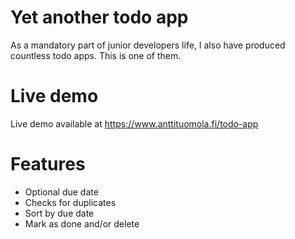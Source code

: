 <h1>Yet another todo app</h1>
<p>As a mandatory part of junior developers life, I also have produced countless todo apps. This is one of them.</p>

<h1>Live demo</h1>
<p>Live demo available at <a href="https://www.anttituomola.fi/todo-app">https://www.anttituomola.fi/todo-app</a>
  
<h1>Features</h1>
<ul>
  <li>Optional due date</li>
  <li>Checks for duplicates</li>
  <li>Sort by due date</li>
  <li>Mark as done and/or delete</li>
</ul>
